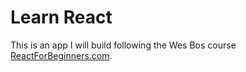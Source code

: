 # Learn React

This is an app I will build following the Wes Bos course [ReactForBeginners.com](https://ReactForBeginners.com).


